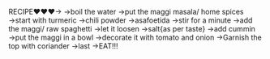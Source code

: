 RECIPE♥♥♥→
→boil the water
→put the maggi masala/ home spices
→start with turmeric
→chili powder
→asafoetida
→stir for a minute
→add the maggi/ raw spaghetti
→let it loosen 
→salt{as per taste}
→add cummin
→put the maggi in a bowl
→decorate it with tomato and onion
→Garnish the top with coriander 
→last
→EAT!!!